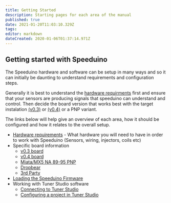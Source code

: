 ```yaml
---
title: Getting Started
description: Starting pages for each area of the manual
published: true
date: 2021-01-20T11:03:10.329Z
tags: 
editor: markdown
dateCreated: 2020-01-06T01:37:14.971Z
---
```


## Getting started with Speeduino
The Speeduino hardware and software can be setup in many ways and so it can initially be daunting to understand requirements and configuration steps. 

Generally it is best to understand the [hardware requirments](/Hardware_requirements) first and ensure that your sensors are producing signals that speeduino can understand and control. Then decide the board version that works best with the target instalation [(v0.3)](/boards/V03) or [(v0.4)](/boards/V04) or a PNP variant.  

The links below will help give an overview of each area, how it should be configured and how it relates to the overall setup. 

- [Hardware requirements](/Hardware_requirements) - What hardware you will need to have in order to work with Speeduino (Sensors, wiring, injectors, coils etc)
- Specific board information
  - [v0.3 board](/boards/V03)
  - [v0.4 board](/boards/V04)
  - [Miata/MX5 NA 89-95 PNP](/boards/MX5_PNP)
  - [Dropbear](/boards/dropbear)
  - [3rd Party](/en/3rd_party)
-   [Loading the Speeduino Firmware](/Installing_Firmware)
-   Working with Tuner Studio software
    -   [Connecting to Tuner Studio](/Connecting_to_TunerStudio)
    -   [Configuring a project in Tuner Studio](/Configuring_TunerStudio)